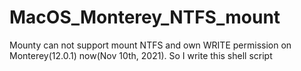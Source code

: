 # MacOS_Monterey_NTFS_mount
Mounty can not support mount NTFS and own WRITE permission on Monterey(12.0.1) now(Nov 10th, 2021). So I write this shell script 
